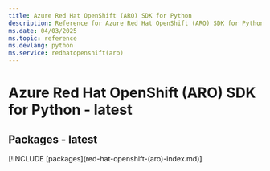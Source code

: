 ```yaml
---
title: Azure Red Hat OpenShift (ARO) SDK for Python
description: Reference for Azure Red Hat OpenShift (ARO) SDK for Python
ms.date: 04/03/2025
ms.topic: reference
ms.devlang: python
ms.service: redhatopenshift(aro)
---
```

# Azure Red Hat OpenShift (ARO) SDK for Python - latest
## Packages - latest
[!INCLUDE [packages](red-hat-openshift-(aro\)-index.md)]